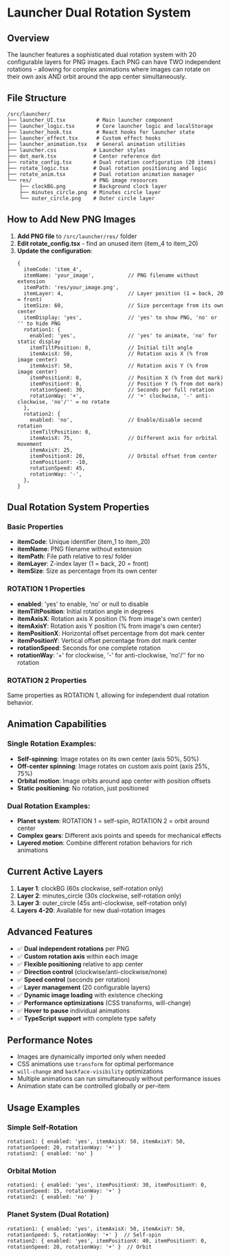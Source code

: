 # Launcher Dual Rotation System

## Overview
The launcher features a sophisticated dual rotation system with 20 configurable layers for PNG images. Each PNG can have TWO independent rotations - allowing for complex animations where images can rotate on their own axis AND orbit around the app center simultaneously.

## File Structure
```
/src/launcher/
├── launcher_UI.tsx          # Main launcher component
├── launcher_logic.tsx       # Core launcher logic and localStorage  
├── launcher_hook.tsx        # React hooks for launcher state
├── launcher_effect.tsx      # Custom effect hooks
├── launcher_animation.tsx   # General animation utilities
├── launcher.css            # Launcher styles
├── dot_mark.tsx            # Center reference dot
├── rotate_config.tsx       # Dual rotation configuration (20 items)
├── rotate_logic.tsx        # Dual rotation positioning and logic
├── rotate_anim.tsx         # Dual rotation animation manager
└── res/                    # PNG image resources
    ├── clockBG.png         # Background clock layer
    ├── minutes_circle.png  # Minutes circle layer
    └── outer_circle.png    # Outer circle layer
```

## How to Add New PNG Images

1. **Add PNG file** to `/src/launcher/res/` folder
2. **Edit rotate_config.tsx** - find an unused item (item_4 to item_20)
3. **Update the configuration**:
   ```tsx
   {
     itemCode: 'item_4',
     itemName: 'your_image',           // PNG filename without extension
     itemPath: 'res/your_image.png',
     itemLayer: 4,                     // Layer position (1 = back, 20 = front)
     itemSize: 60,                     // Size percentage from its own center
     itemDisplay: 'yes',               // 'yes' to show PNG, 'no' or '' to hide PNG
     rotation1: {
       enabled: 'yes',                 // 'yes' to animate, 'no' for static display
       itemTiltPosition: 0,            // Initial tilt angle
       itemAxisX: 50,                  // Rotation axis X (% from image center)
       itemAxisY: 50,                  // Rotation axis Y (% from image center)
       itemPositionX: 0,               // Position X (% from dot mark)
       itemPositionY: 0,               // Position Y (% from dot mark)
       rotationSpeed: 30,              // Seconds per full rotation
       rotationWay: '+',               // '+' clockwise, '-' anti-clockwise, 'no'/'' = no rotate
     },
     rotation2: {
       enabled: 'no',                  // Enable/disable second rotation
       itemTiltPosition: 0,
       itemAxisX: 75,                  // Different axis for orbital movement
       itemAxisY: 25,
       itemPositionX: 20,              // Orbital offset from center
       itemPositionY: -10,
       rotationSpeed: 45,
       rotationWay: '-',
     },
   }
   ```

## Dual Rotation System Properties

### Basic Properties
- **itemCode**: Unique identifier (item_1 to item_20)
- **itemName**: PNG filename without extension
- **itemPath**: File path relative to res/ folder
- **itemLayer**: Z-index layer (1 = back, 20 = front)
- **itemSize**: Size as percentage from its own center

### ROTATION 1 Properties
- **enabled**: 'yes' to enable, 'no' or null to disable
- **itemTiltPosition**: Initial rotation angle in degrees
- **itemAxisX**: Rotation axis X position (% from image's own center)
- **itemAxisY**: Rotation axis Y position (% from image's own center)
- **itemPositionX**: Horizontal offset percentage from dot mark center
- **itemPositionY**: Vertical offset percentage from dot mark center
- **rotationSpeed**: Seconds for one complete rotation
- **rotationWay**: '+' for clockwise, '-' for anti-clockwise, 'no'/'' for no rotation

### ROTATION 2 Properties
Same properties as ROTATION 1, allowing for independent dual rotation behavior.

## Animation Capabilities

### Single Rotation Examples:
- **Self-spinning**: Image rotates on its own center (axis 50%, 50%)
- **Off-center spinning**: Image rotates on custom axis point (axis 25%, 75%)
- **Orbital motion**: Image orbits around app center with position offsets
- **Static positioning**: No rotation, just positioned

### Dual Rotation Examples:
- **Planet system**: ROTATION 1 = self-spin, ROTATION 2 = orbit around center
- **Complex gears**: Different axis points and speeds for mechanical effects
- **Layered motion**: Combine different rotation behaviors for rich animations

## Current Active Layers

1. **Layer 1**: clockBG (60s clockwise, self-rotation only)
2. **Layer 2**: minutes_circle (30s clockwise, self-rotation only)  
3. **Layer 3**: outer_circle (45s anti-clockwise, self-rotation only)
4. **Layers 4-20**: Available for new dual-rotation images

## Advanced Features

- ✅ **Dual independent rotations** per PNG
- ✅ **Custom rotation axis** within each image
- ✅ **Flexible positioning** relative to app center
- ✅ **Direction control** (clockwise/anti-clockwise/none)
- ✅ **Speed control** (seconds per rotation)
- ✅ **Layer management** (20 configurable layers)
- ✅ **Dynamic image loading** with existence checking
- ✅ **Performance optimizations** (CSS transforms, will-change)
- ✅ **Hover to pause** individual animations
- ✅ **TypeScript support** with complete type safety

## Performance Notes

- Images are dynamically imported only when needed
- CSS animations use `transform` for optimal performance
- `will-change` and `backface-visibility` optimizations
- Multiple animations can run simultaneously without performance issues
- Animation state can be controlled globally or per-item

## Usage Examples

### Simple Self-Rotation
```tsx
rotation1: { enabled: 'yes', itemAxisX: 50, itemAxisY: 50, rotationSpeed: 20, rotationWay: '+' }
rotation2: { enabled: 'no' }
```

### Orbital Motion
```tsx
rotation1: { enabled: 'yes', itemPositionX: 30, itemPositionY: 0, rotationSpeed: 15, rotationWay: '+' }
rotation2: { enabled: 'no' }
```

### Planet System (Dual Rotation)
```tsx
rotation1: { enabled: 'yes', itemAxisX: 50, itemAxisY: 50, rotationSpeed: 5, rotationWay: '+' }  // Self-spin
rotation2: { enabled: 'yes', itemPositionX: 40, itemPositionY: 0, rotationSpeed: 20, rotationWay: '+' }  // Orbit
```